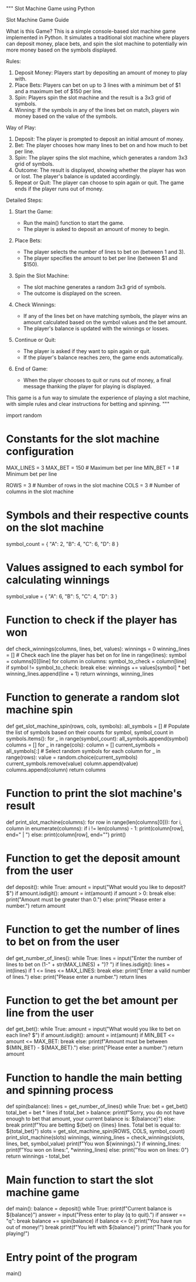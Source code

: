 """
Slot Machine Game using Python 


Slot Machine Game Guide

What is this Game?
This is a simple console-based slot machine game implemented in Python. It simulates a traditional slot machine where players can deposit money, place bets, and spin the slot machine to potentially win more money based on the symbols displayed.

Rules:
1. Deposit Money: Players start by depositing an amount of money to play with.
2. Place Bets: Players can bet on up to 3 lines with a minimum bet of $1 and a maximum bet of $150 per line.
3. Spin: Players spin the slot machine and the result is a 3x3 grid of symbols.
4. Winning: If the symbols in any of the lines bet on match, players win money based on the value of the symbols.

Way of Play:
1. Deposit: The player is prompted to deposit an initial amount of money.
2. Bet: The player chooses how many lines to bet on and how much to bet per line.
3. Spin: The player spins the slot machine, which generates a random 3x3 grid of symbols.
4. Outcome: The result is displayed, showing whether the player has won or lost. The player's balance is updated accordingly.
5. Repeat or Quit: The player can choose to spin again or quit. The game ends if the player runs out of money.

Detailed Steps:
1. Start the Game:
   - Run the main() function to start the game.
   - The player is asked to deposit an amount of money to begin.

2. Place Bets:
   - The player selects the number of lines to bet on (between 1 and 3).
   - The player specifies the amount to bet per line (between $1 and $150).

3. Spin the Slot Machine:
   - The slot machine generates a random 3x3 grid of symbols.
   - The outcome is displayed on the screen.

4. Check Winnings:
   - If any of the lines bet on have matching symbols, the player wins an amount calculated based on the symbol values and the bet amount.
   - The player's balance is updated with the winnings or losses.

5. Continue or Quit:
   - The player is asked if they want to spin again or quit.
   - If the player's balance reaches zero, the game ends automatically.

6. End of Game:
   - When the player chooses to quit or runs out of money, a final message thanking the player for playing is displayed.

This game is a fun way to simulate the experience of playing a slot machine, with simple rules and clear instructions for betting and spinning.
"""

import random

# Constants for the slot machine configuration
MAX_LINES = 3
MAX_BET = 150  # Maximum bet per line
MIN_BET = 1    # Minimum bet per line

ROWS = 3  # Number of rows in the slot machine
COLS = 3  # Number of columns in the slot machine

# Symbols and their respective counts on the slot machine
symbol_count = {
    "A": 2,
    "B": 4,
    "C": 6,
    "D": 8
}

# Values assigned to each symbol for calculating winnings
symbol_value = {
    "A": 6,
    "B": 5,
    "C": 4,
    "D": 3
}

# Function to check if the player has won
def check_winnings(columns, lines, bet, values):
    winnings = 0
    winning_lines = []
    # Check each line the player has bet on
    for line in range(lines):
        symbol = columns[0][line]
        for column in columns:
            symbol_to_check = column[line]
            if symbol != symbol_to_check:
                break
        else:
            winnings += values[symbol] * bet
            winning_lines.append(line + 1)
    return winnings, winning_lines

# Function to generate a random slot machine spin
def get_slot_machine_spin(rows, cols, symbols):
    all_symbols = []
    # Populate the list of symbols based on their counts
    for symbol, symbol_count in symbols.items():
        for _ in range(symbol_count):
            all_symbols.append(symbol)
    columns = []
    for _ in range(cols):
        column = []
        current_symbols = all_symbols[:]
        # Select random symbols for each column
        for _ in range(rows):
            value = random.choice(current_symbols)
            current_symbols.remove(value)
            column.append(value)
        columns.append(column)
    return columns

# Function to print the slot machine's result
def print_slot_machine(columns):
    for row in range(len(columns[0])):
        for i, column in enumerate(columns):
            if i != len(columns) - 1:
                print(column[row], end=" | ")
            else:
                print(column[row], end="")
        print()

# Function to get the deposit amount from the user
def deposit():
    while True:
        amount = input("What would you like to deposit? $")
        if amount.isdigit():
            amount = int(amount)
            if amount > 0:
                break
            else:
                print("Amount must be greater than 0.")
        else:
            print("Please enter a number.")
    return amount

# Function to get the number of lines to bet on from the user
def get_number_of_lines():
    while True:
        lines = input("Enter the number of lines to bet on (1-" + str(MAX_LINES) + ")? ")
        if lines.isdigit():
            lines = int(lines)
            if 1 <= lines <= MAX_LINES:
                break
            else:
                print("Enter a valid number of lines.")
        else:
            print("Please enter a number.")
    return lines

# Function to get the bet amount per line from the user
def get_bet():
    while True:
        amount = input("What would you like to bet on each line? $")
        if amount.isdigit():
            amount = int(amount)
            if MIN_BET <= amount <= MAX_BET:
                break
            else:
                print(f"Amount must be between ${MIN_BET} - ${MAX_BET}.")
        else:
            print("Please enter a number.")
    return amount

# Function to handle the main betting and spinning process
def spin(balance):
    lines = get_number_of_lines()
    while True:
        bet = get_bet()
        total_bet = bet * lines
        if total_bet > balance:
            print(f"Sorry, you do not have enough to bet that amount, your current balance is: ${balance}")
        else:
            break
    print(f"You are betting ${bet} on {lines} lines. Total bet is equal to: ${total_bet}")
    slots = get_slot_machine_spin(ROWS, COLS, symbol_count)
    print_slot_machine(slots)
    winnings, winning_lines = check_winnings(slots, lines, bet, symbol_value)
    print(f"You won ${winnings}.")
    if winning_lines:
        print(f"You won on lines:", *winning_lines)
    else:
        print("You won on lines: 0")
    return winnings - total_bet

# Main function to start the slot machine game
def main():
    balance = deposit()
    while True:
        print(f"Current balance is ${balance}")
        answer = input("Press enter to play (q to quit).")
        if answer == "q":
            break
        balance += spin(balance)
        if balance <= 0:
            print("You have run out of money!")
            break
    print(f"You left with ${balance}")
    print("Thank you for playing!")

# Entry point of the program
main()
